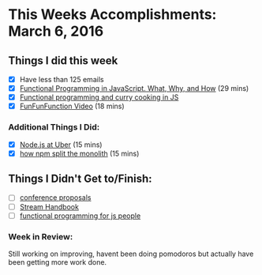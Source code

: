 # This Weeks Accomplishments: March 6, 2016

## Things I did this week
- [x] Have less than 125 emails
- [x] [Functional Programming in JavaScript. What, Why, and How](https://www.youtube.com/watch?v=xeAdUEIb_ys) (29 mins)
- [x] [Functional programming and curry cooking in JS](https://www.youtube.com/watch?v=6Qx5ZAbfqjo&index=5&list=PL37ZVnwpeshH37NxpV6XbgdDpY-w48hMd)
- [x] [FunFunFunction Video](https://www.youtube.com/watch?v=gTk8nPj11Yk) (18 mins)

### Additional Things I Did:
- [x] [Node.js at Uber](https://www.youtube.com/watch?v=ElI5QtUISWM) (15 mins)
- [x] [how npm split the monolith](https://www.oreilly.com/ideas/how-npm-split-a-monolith-and-lived-to-tell-the-tale) (15 mins)

## Things I Didn't Get to/Finish:
- [ ] [conference proposals](http://rckbt.me/2014/01/conference-proposals/)
- [ ] [Stream Handbook](https://github.com/substack/stream-handbook)
- [ ] [functional programming for js people](https://medium.com/@chetcorcos/functional-programming-for-javascript-people-1915d8775504#.asjyzlczo)

### Week in Review:
Still working on improving, havent been doing pomodoros but actually have been getting more work done.

